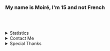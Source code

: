 ### My name is Moiré, I'm 15 and not French
<br/><br/>

<details>
  <summary>Statistics</summary><br/>
  
  <img alt="GitHub Stats" width="400px" src="https://github-readme-stats.vercel.app/api?username=SirNapkin1334&show_icons=true&theme=radical&count_private=true&title_color=fff"/>
  <br/>
  <img alt="GitHub Language Stats" width="400px" src="https://github-readme-stats.vercel.app/api/top-langs/?username=SirNapkin1334&theme=dark&layout=compact"/>
  <br/>
  <img alt="WakaTime Stats" width="400px" src="https://wakatime.com/share/@d51ee7f5-180e-4df5-bd67-4a1d46850e7a/fcd25c09-366d-4602-a455-e2f705c244c5.svg"/>
  
</details>


<details>
  <summary>Contact Me</summary><br/>
  
  * Email: `moire9@protonmail.com`
  * Discord: `@Moiré#8248`
  * Twitter: `@Moire9_`
  
</details>

<details>
  <summary>Special Thanks</summary><br/>
  
  In alphabetical order, Special Thanks to: 
  
  * [asbyth](https://github.com/asbyth)
  * [d0k3](https://github.com/d0k3)
  * [Chachy](https://github.com/ChachyDev)
  * [DJTheRedstoner](https://github.com/DJTheRedstoner)
  * [FalseHonesty](https://github.com/FalseHonesty)
  * [LlamaLad7](https://github.com/LlamaLad7)
  * [Matt](https://github.com/mattco98)
  * [Noctember](https://github.com/Noctember)
  
  I've most certainly forgotten some people, apologies if I did.
  
</details>
